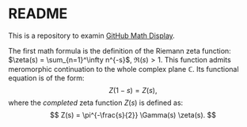 # README

This is a repository to examin [GitHub Math Display](https://chrome.google.com/webstore/detail/github-math-display/cgolaobglebjonjiblcjagnpmdmlgmda).

The first math formula is the definition of the Riemann zeta function: $\zeta(s) = \sum_{n=1}^\infty n^{-s}$, $\Re(s)>1$.
This function admits meromorphic continuation to the whole complex plane $\mathbb{C}$. Its functional equation is of the form:
$$
Z(1 - s) = Z(s),
$$
where the *completed* zeta function $Z(s)$ is defined as:
$$
Z(s) = \pi^{-\frac{s}{2}} \Gamma(s) \zeta(s).
$$
